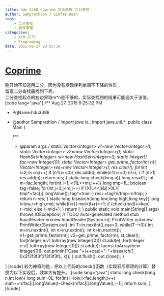 ```yaml
---
title: hdu 3388 Coprime 容斥原理 二分查找
author: Semprathlon / Simfae Dean
tags:
	- 二分查找
	- 容斥原理
categories:
	- ACM-ICPC
	- Programing
date: 2015-08-27 23:03:36
---
```

[Coprime](http://acm.hdu.edu.cn/showproblem.php?pid=3388)
====
刚开始不知道用二分，因为没有发现序列单调不下降的性质；   
留意二分查找需找到下界。   
二分查找起点的右边界取m*n是不够的，实际查找到的结果可能远大于该值。   
[code lang="java"]
/** Aug 27, 2015 9:25:32 PM
 * PrjName:hdu3388
 * @author Semprathlon
 */
import java.io.*;
import java.util.*;
public class Main {

    /**
     * @param args
     */
    static Vector&lt;Integer&gt; v1=new Vector&lt;Integer&gt;();
    static Vector&lt;Integer&gt; v2=new Vector&lt;Integer&gt;();
    static HashSet&lt;Integer&gt; st=new HashSet&lt;Integer&gt;();
    static Integer[] fac=new Integer[0];
    static Vector&lt;Integer&gt; get_prime_factor(int n){
        Vector&lt;Integer&gt; res=new Vector&lt;Integer&gt;();
        res.clear();
        for(int i=2;i*i&lt;=n;i++)
            if (n%i==0){
                res.add(i);
                while(n%i==0)
                    n/=i;
            }
        if (n&gt;1) res.add(n);
        return res;
    }
    static long check(long n){
        long res=0L;
        int m=fac.length;
        for(int i=1;i&lt;(1L&lt;&lt;m);i++){
            long tmp=1L;
            boolean tag=false;
            for(int j=0;j&lt;m;j++)
                if (((1L&lt;&lt;j)&amp;i)&gt;0L){
                    tmp*=fac[j].longValue();
                    tag^=true;
                }
            res+=tag?n/tmp:-n/tmp;
        }
        return n-res;
    }
    static long bisearch(long low,long high,long key){
        long l=low,r=high,mid;
        while(l&lt;r){
            mid=(l+r)&gt;&gt;1;
            if (check(mid)&gt;=key)
                r=mid;
            else
                l=mid+1;
        }
        return l;
    }
    public static void main(String[] args) throws IOException{
        // TODO Auto-generated method stub
        InputReader in=new InputReader(System.in);
        PrintWriter out=new PrintWriter(System.out);
        int T=in.nextInt(),cas=0;
        while(T--&gt;0){
            int m=in.nextInt();
            int n=in.nextInt();
            int k=in.nextInt();
            v1=get_prime_factor(m);
            v2=get_prime_factor(n);
            st.clear();
            for(Integer e:v1.toArray(new Integer[0]))
                st.add(e);
            for(Integer e:v2.toArray(new Integer[0]))
                st.add(e);
            fac=st.toArray(new Integer[0]);
            out.println(&quot;Case &quot;+(++cas)+&quot;: &quot;+bisearch(1, 0x3f3f3f3f3f3f3f3fL, k));
        }
        out.flush();
        out.close();
    }

}
[/code]
较为神奇的是，把以上代码的check()函数（实现容斥原理的计算）替换为以下实现后，效率大有提升。
[code lang="java"]
static long check(long n,int low){
        long sum=0L;
        for(int i=low;i&lt;fac.length;i++)
            sum+=n/fac[i].longValue()-check(n/fac[i].longValue(),i+1);
        return sum;
    }
[/code]